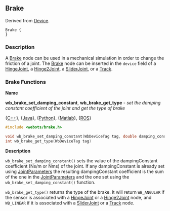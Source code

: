 ## Brake

Derived from [Device](device.md).

```
Brake {
}
```

### Description

A [Brake](#brake) node can be used in a mechanical simulation in order to change
the friction of a joint. The [Brake](#brake) node can be inserted in the
`device` field of a [HingeJoint](hingejoint.md), a
[Hinge2Joint](hinge2joint.md), a [SliderJoint](sliderjoint.md), or a
[Track](track.md).

### Brake Functions

**Name**

**wb\_brake\_set\_damping\_constant**, **wb\_brake\_get\_type** - *set the damping constant coefficient of the joint and get the type of brake*

{[C++](cpp-api.md#cpp_brake)}, {[Java](java-api.md#java_brake)}, {[Python](python-api.md#python_brake)}, {[Matlab](matlab-api.md#matlab_brake)}, {[ROS](ros-api.md)}

``` c
#include <webots/brake.h>

void wb_brake_set_damping_constant(WbDeviceTag tag, double damping_constant)
int wb_brake_get_type(WbDeviceTag tag)
```

**Description**

`wb_brake_set_damping_constant()` sets the value of the dampingConstant
coefficient (Ns/m or Nms) of the joint. If any dampingConstant is already set
using [JointParameters](jointparameters.md) the resulting dampingConstant
coefficient is the sum of the one in the [JointParameters](jointparameters.md)
and the one set using the `wb_brake_set_damping_constant()` function.

`wb_brake_get_type()` returns the type of the brake. It will return `WB_ANGULAR`
if the sensor is associated with a [HingeJoint](hingejoint.md) or a
[Hinge2Joint](hinge2joint.md) node, and `WB_LINEAR` if it is associated with a
[SliderJoint](sliderjoint.md) or a [Track](track.md) node.

